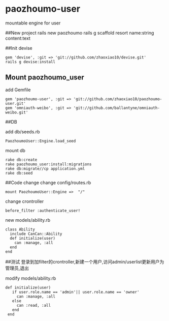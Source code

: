 paozhoumo-user
==============

mountable engine for user

##New project
    rails new paozhoumo
    rails g scaffold resort name:string content:text

##Init devise

    gem 'devise', :git => 'git://github.com/zhaoxiao10/devise.git'
    rails g devise:install

## Mount paozhoumo_user
add Gemfile

    gem 'paozhoumo-user', :git => 'git://github.com/zhaoxiao10/paozhoumo-user.git'
    gem 'omniauth-weibo', :git => 'git://github.com/ballantyne/omniauth-weibo.git'

##DB

add db/seeds.rb

    PaozhoumoUser::Engine.load_seed

mount db

    rake db:create
    rake paozhoumo_user:install:migrations
    rake db:migrate//cp application.yml
    rake db:seed

##Code change
change config/routes.rb

    mount PaozhoumoUser::Engine =>  "/"

change crontroller 

    before_filter :authenticate_user!

new models/ability.rb

    class Ability  
      include CanCan::Ability  
      def initialize(user)  
  	    can :manage, :all  
      end  
    end

##测试
登录到加filter的crontroller,新建一个用户,访问admin/userlist更新用户为管理员,退出

modify models/ability.rb

    def initialize(user)
       if user.role.name == 'admin'|| user.role.name == 'owner'
         can :manage, :all
       else
         can :read, :all
       end
     end
